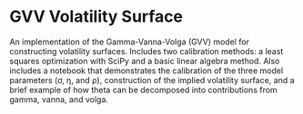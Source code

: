 # GVV Volatility Surface

An implementation of the Gamma-Vanna-Volga (GVV) model for constructing volatility surfaces. Includes two calibration methods: a least squares optimization with SciPy and a basic linear algebra method.
Also includes a notebook that demonstrates the calibration of the three model parameters (σ, η, and ρ), construction of the implied volatility surface, and a brief example of how theta can be decomposed into contributions from gamma, vanna, and volga.

